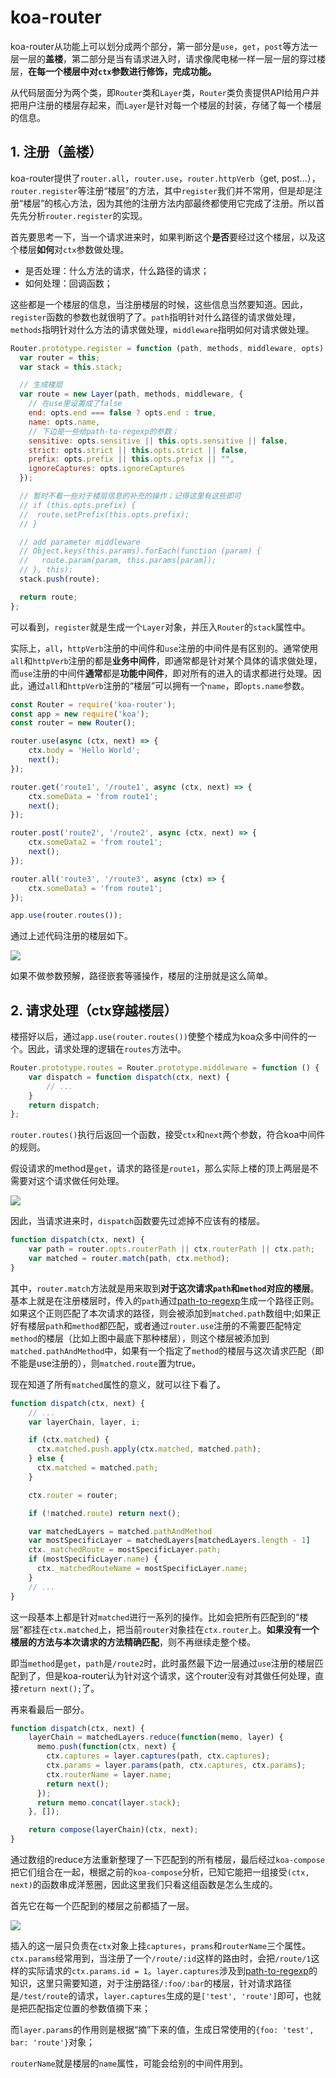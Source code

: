 # koa-router

koa-router从功能上可以划分成两个部分，第一部分是`use`，`get`，`post`等方法一层一层的**盖楼**，第二部分是当有请求进入时，请求像爬电梯一样一层一层的穿过楼层，**在每一个楼层中对`ctx`参数进行修饰，完成功能。**

从代码层面分为两个类，即`Router`类和`Layer`类，`Router`类负责提供API给用户并把用户注册的楼层存起来，而`Layer`是针对每一个楼层的封装，存储了每一个楼层的信息。

## 1. 注册（盖楼）

koa-router提供了`router.all`，`router.use`，`router.httpVerb`（get, post...），`router.register`等注册“楼层”的方法，其中`register`我们并不常用，但是却是注册“楼层”的核心方法，因为其他的注册方法内部最终都使用它完成了注册。所以首先先分析`router.register`的实现。

首先要思考一下，当一个请求进来时，如果判断这个**是否**要经过这个楼层，以及这个楼层**如何**对`ctx`参数做处理。

- 是否处理：什么方法的请求，什么路径的请求；
- 如何处理：回调函数；

这些都是一个楼层的信息，当注册楼层的时候，这些信息当然要知道。因此，`register`函数的参数也就很明了了。`path`指明针对什么路径的请求做处理，`methods`指明针对什么方法的请求做处理，`middleware`指明如何对请求做处理。

```js
Router.prototype.register = function (path, methods, middleware, opts) {
  var router = this;
  var stack = this.stack;

  // 生成楼层
  var route = new Layer(path, methods, middleware, {
    // 在use里设置成了false
    end: opts.end === false ? opts.end : true,
    name: opts.name,
    // 下边是一些给path-to-regexp的参数；
    sensitive: opts.sensitive || this.opts.sensitive || false,
    strict: opts.strict || this.opts.strict || false,
    prefix: opts.prefix || this.opts.prefix || "",
    ignoreCaptures: opts.ignoreCaptures
  });

  // 暂时不看一些对于楼层信息的补充的操作；记得这里有这些即可
  // if (this.opts.prefix) {
  //  route.setPrefix(this.opts.prefix);
  // }

  // add parameter middleware
  // Object.keys(this.params).forEach(function (param) {
  //   route.param(param, this.params[param]);
  // }, this);
  stack.push(route);

  return route;
};
```

可以看到，`register`就是生成一个`Layer`对象，并压入`Router`的`stack`属性中。

实际上，`all`，`httpVerb`注册的中间件和`use`注册的中间件是有区别的。通常使用`all`和`httpVerb`注册的都是**业务中间件**，即通常都是针对某个具体的请求做处理，而`use`注册的中间件**通常**都是**功能中间件**，即对所有的进入的请求都进行处理。因此，通过`all`和`httpVerb`注册的“楼层”可以拥有一个`name`，即`opts.name`参数。

```js
const Router = require('koa-router');
const app = new require('koa');
const router = new Router();

router.use(async (ctx, next) => {
    ctx.body = 'Hello World';
    next();
});

router.get('route1', '/route1', async (ctx, next) => {
    ctx.someData = 'from route1';
    next();
});

router.post('route2', '/route2', async (ctx, next) => {
    ctx.someData2 = 'from route1';
    next();
});

router.all('route3', '/route3', async (ctx) => {
    ctx.someData3 = 'from route1';
});

app.use(router.routes());

```

通过上述代码注册的楼层如下。

![](https://haitao.nos.netease.com/be0ec45e-2f43-42fa-a98e-c3e780b94dfa_764_322.png)

如果不做参数预解，路径嵌套等骚操作，楼层的注册就是这么简单。

## 2. 请求处理（ctx穿越楼层）

楼搭好以后，通过`app.use(router.routes())`使整个楼成为koa众多中间件的一个。因此，请求处理的逻辑在`routes`方法中。

```js
Router.prototype.routes = Router.prototype.middleware = function () {
    var dispatch = function dispatch(ctx, next) {
        // ...
    }
    return dispatch;
};
```

`router.routes()`执行后返回一个函数，接受`ctx`和`next`两个参数，符合koa中间件的规则。

假设请求的method是`get`，请求的路径是`route1`，那么实际上楼的顶上两层是不需要对这个请求做任何处理。

![](https://haitao.nos.netease.com/a377aa0d-5374-464b-95c8-d81ce015eac0_925_285.png)

因此，当请求进来时，`dispatch`函数要先过滤掉不应该有的楼层。

```js
function dispatch(ctx, next) {
    var path = router.opts.routerPath || ctx.routerPath || ctx.path;
    var matched = router.match(path, ctx.method);
}
```

其中，`router.match`方法就是用来取到**对于这次请求`path`和`method`对应的楼层**。基本上就是在注册楼层时，传入的`path`通过[path-to-regexp](https://www.npmjs.com/package/path-to-regexp)生成一个路径正则。如果这个正则匹配了本次请求的路径，则会被添加到`matched.path`数组中;如果正好有楼层`path`和`method`都匹配，或者通过`router.use`注册的不需要匹配特定`method`的楼层（比如上图中最底下那种楼层），则这个楼层被添加到`matched.pathAndMethod`中，如果有一个指定了`method`的楼层与这次请求匹配（即不能是use注册的），则`matched.route`置为true。

现在知道了所有`matched`属性的意义，就可以往下看了。

```js
function dispatch(ctx, next) {
    // ...
    var layerChain, layer, i;

    if (ctx.matched) {
      ctx.matched.push.apply(ctx.matched, matched.path);
    } else {
      ctx.matched = matched.path;
    }

    ctx.router = router;

    if (!matched.route) return next();

    var matchedLayers = matched.pathAndMethod
    var mostSpecificLayer = matchedLayers[matchedLayers.length - 1]
    ctx._matchedRoute = mostSpecificLayer.path;
    if (mostSpecificLayer.name) {
      ctx._matchedRouteName = mostSpecificLayer.name;
    }
    // ...
}
```

这一段基本上都是针对`matched`进行一系列的操作。比如会把所有匹配到的“楼层”都挂在`ctx.matched`上，把当前`router`对象挂在`ctx.router`上。**如果没有一个楼层的方法与本次请求的方法精确匹配**，则不再继续走整个楼。

即当`method`是`get`，`path`是`/route2`时，此时虽然最下边一层通过`use`注册的楼层匹配到了，但是koa-router认为针对这个请求，这个router没有对其做任何处理，直接`return next();`了。

再来看最后一部分。

```js
function dispatch(ctx, next) {
    layerChain = matchedLayers.reduce(function(memo, layer) {
      memo.push(function(ctx, next) {
        ctx.captures = layer.captures(path, ctx.captures);
        ctx.params = layer.params(path, ctx.captures, ctx.params);
        ctx.routerName = layer.name;
        return next();
      });
      return memo.concat(layer.stack);
    }, []);

    return compose(layerChain)(ctx, next);
}
```

通过数组的reduce方法重新整理了一下匹配到的所有楼层，最后经过`koa-compose`把它们组合在一起，根据之前的`koa-compose`分析，已知它能把一组接受`(ctx, next)`的函数串成洋葱圈，因此这里我们只看这组函数是怎么生成的。

首先它在每一个匹配到的楼层之前都插了一层。

![](https://haitao.nos.netease.com/936c409f-38bb-427f-9330-68a32876901c_764_322.png)

插入的这一层只负责在`ctx`对象上挂`captures`，`prams`和`routerName`三个属性。`ctx.params`经常用到，当注册了一个`/route/:id`这样的路由时，会把`/route/1`这样的实际请求的`ctx.params.id = 1`。`layer.captures`涉及到[path-to-regexp](https://www.npmjs.com/package/path-to-regexp)的知识，这里只需要知道，对于注册路径`/:foo/:bar`的楼层，针对请求路径是`/test/route`的请求，`layer.captures`生成的是`['test', 'route']`即可，也就是把匹配指定位置的参数值摘下来；

而`layer.params`的作用则是根据“摘”下来的值，生成日常使用的`{foo: 'test', bar: 'route'}`对象；

`routerName`就是楼层的`name`属性，可能会给别的中间件用到。